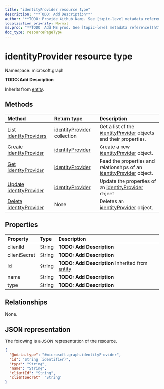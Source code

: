 ```yaml
---
title: "identityProvider resource type"
description: "**TODO: Add Description**"
author: "**TODO: Provide Github Name. See [topic-level metadata reference](https://msgo.azurewebsites.net/add/document/guidelines/metadata.html#topic-level-metadata)**"
localization_priority: Normal
ms.prod: "**TODO: Add MS prod. See [topic-level metadata reference](https://msgo.azurewebsites.net/add/document/guidelines/metadata.html#topic-level-metadata)**"
doc_type: resourcePageType
---
```


# identityProvider resource type

Namespace: microsoft.graph

**TODO: Add Description**


Inherits from [entity](../resources/entity.md).

## Methods
|Method|Return type|Description|
|:---|:---|:---|
|[List identityProviders](../api/identityprovider-list.md)|[identityProvider](../resources/identityprovider.md) collection|Get a list of the [identityProvider](../resources/identityprovider.md) objects and their properties.|
|[Create identityProvider](../api/identityprovider-post-identityproviders.md)|[identityProvider](../resources/identityprovider.md)|Create a new [identityProvider](../resources/identityprovider.md) object.|
|[Get identityProvider](../api/identityprovider-get.md)|[identityProvider](../resources/identityprovider.md)|Read the properties and relationships of an [identityProvider](../resources/identityprovider.md) object.|
|[Update identityProvider](../api/identityprovider-update.md)|[identityProvider](../resources/identityprovider.md)|Update the properties of an [identityProvider](../resources/identityprovider.md) object.|
|[Delete identityProvider](../api/identityprovider-delete.md)|None|Deletes an [identityProvider](../resources/identityprovider.md) object.|

## Properties
|Property|Type|Description|
|:---|:---|:---|
|clientId|String|**TODO: Add Description**|
|clientSecret|String|**TODO: Add Description**|
|id|String|**TODO: Add Description** Inherited from [entity](../resources/entity.md)|
|name|String|**TODO: Add Description**|
|type|String|**TODO: Add Description**|

## Relationships
None.

## JSON representation
The following is a JSON representation of the resource.
<!-- {
  "blockType": "resource",
  "keyProperty": "id",
  "@odata.type": "microsoft.graph.identityProvider",
  "baseType": "microsoft.graph.entity",
  "openType": false
}
-->
``` json
{
  "@odata.type": "#microsoft.graph.identityProvider",
  "id": "String (identifier)",
  "type": "String",
  "name": "String",
  "clientId": "String",
  "clientSecret": "String"
}
```

